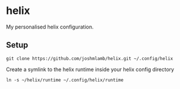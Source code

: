 # helix
My personalised helix configuration.

## Setup
```
git clone https://github.com/joshmlamb/helix.git ~/.config/helix
```
Create a symlink to the helix runtime inside your helix config directory
```
ln -s ~/helix/runtime ~/.config/helix/runtime
```
